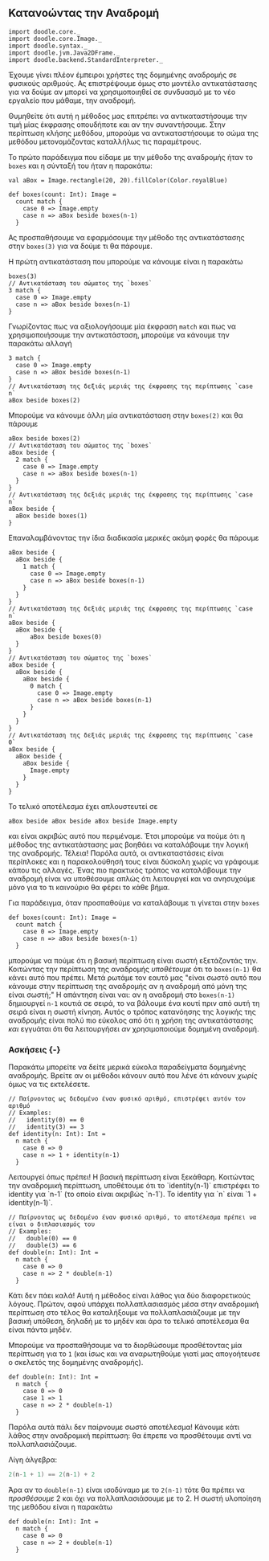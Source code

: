## Κατανοώντας την Αναδρομή

```tut:invisible
import doodle.core._
import doodle.core.Image._
import doodle.syntax._
import doodle.jvm.Java2DFrame._
import doodle.backend.StandardInterpreter._
```

Έχουμε γίνει πλέον έμπειροι χρήστες της δομημένης αναδρομής σε φυσικούς αριθμούς.
Ας επιστρέψουμε όμως στο μοντέλο αντικατάστασης για να δούμε αν μπορεί να χρησιμοποιηθεί σε συνδυασμό με το νέο εργαλείο που μάθαμε, την αναδρομή.

Θυμηθείτε ότι αυτή η μέθοδος μας επιτρέπει να αντικαταστήσουμε την τιμή μίας έκφρασης οπουδήποτε και αν την συναντήσουμε.
Στην περίπτωση κλήσης μεθόδου, μπορούμε να αντικαταστήσουμε το σώμα της μεθόδου μετονομάζοντας καταλλήλως τις παραμέτρους.

Το πρώτο παράδειγμα που είδαμε με την μέθοδο της αναδρομής ήταν το `boxes` και η σύνταξή του ήταν η παρακάτω:

```tut:silent
val aBox = Image.rectangle(20, 20).fillColor(Color.royalBlue)

def boxes(count: Int): Image =
  count match {
    case 0 => Image.empty
    case n => aBox beside boxes(n-1)
  }
```

Ας προσπαθήσουμε να εφαρμόσουμε την μέθοδο της αντικατάστασης στην `boxes(3)` για να δούμε τι θα πάρουμε.

Η πρώτη αντικατάσταση που μπορούμε να κάνουμε είναι η παρακάτω

```tut:silent
boxes(3)
// Αντικατάσταση του σώματος της `boxes`
3 match {
  case 0 => Image.empty
  case n => aBox beside boxes(n-1)
}
```

Γνωρίζοντας πως να αξιολογήσουμε μία έκφραση `match` και πως να χρησιμοποιήσουμε την αντικατάσταση, μπορούμε να κάνουμε την παρακάτω αλλαγή

```tut:silent
3 match {
  case 0 => Image.empty
  case n => aBox beside boxes(n-1)
}
// Αντικατάσταση της δεξιάς μεριάς της έκφρασης της περίπτωσης `case n`
aBox beside boxes(2)
```

Μπορούμε να κάνουμε άλλη μία αντικατάσταση στην `boxes(2)` και θα πάρουμε

```tut:silent
aBox beside boxes(2)
// Αντικατάσταση του σώματος της `boxes`
aBox beside {
  2 match {
    case 0 => Image.empty
    case n => aBox beside boxes(n-1)
  }
}
// Αντικατάσταση της δεξιάς μεριάς της έκφρασης της περίπτωσης `case n`
aBox beside {
  aBox beside boxes(1)
}
```

Επαναλαμβάνοντας την ίδια διαδικασία μερικές ακόμη φορές θα πάρουμε

```tut:silent
aBox beside {
  aBox beside {
    1 match {
      case 0 => Image.empty
      case n => aBox beside boxes(n-1)
    }
  }
}
// Αντικατάσταση της δεξιάς μεριάς της έκφρασης της περίπτωσης `case n`
aBox beside {
  aBox beside {
      aBox beside boxes(0)
  }
}
// Αντικατάσταση του σώματος της `boxes`
aBox beside {
  aBox beside {
    aBox beside {
      0 match {
        case 0 => Image.empty
        case n => aBox beside boxes(n-1)
      }
    }
  }
}
// Αντικατάσταση της δεξιάς μεριάς της έκφρασης της περίπτωσης `case 0`
aBox beside {
  aBox beside {
    aBox beside {
      Image.empty
    }
  }
}
```

Το τελικό αποτέλεσμα έχει απλουστευτεί σε

```tut:silent
aBox beside aBox beside aBox beside Image.empty
```

και είναι ακριβώς αυτό που περιμέναμε.
Έτσι μπορούμε να πούμε ότι η μέθοδος της αντικατάστασης μας βοηθάει να καταλάβουμε την λογική της αναδρομής.
Τέλεια!
Παρόλα αυτά, οι αντικαταστάσεις είναι περίπλοκες και η παρακολούθησή τους είναι δύσκολη χωρίς να γράφουμε κάπου τις αλλαγές.
Ένας πιο πρακτικός τρόπος να καταλάβουμε την αναδρομή είναι να υποθέσουμε απλώς ότι λειτουργεί και να ανησυχούμε μόνο για το τι καινούριο θα φέρει το κάθε βήμα.

Για παράδειγμα, όταν προσπαθούμε να καταλάβουμε τι γίνεται στην `boxes`

```tut:silent
def boxes(count: Int): Image =
  count match {
    case 0 => Image.empty
    case n => aBox beside boxes(n-1)
  }
```

μπορούμε να πούμε ότι η βασική περίπτωση είναι σωστή εξετάζοντάς την.
Κοιτώντας την περίπτωση της αναδρομής *υποθέτουμε* ότι το `boxes(n-1)` θα κάνει αυτό που πρέπει.
Μετά ρωτάμε τον εαυτό μας "είναι σωστό αυτό που κάνουμε στην περίπτωση της αναδρομής αν η αναδρομή από μόνη της είναι σωστή;"
Η απάντηση είναι ναι: αν η αναδρομή στο `boxes(n-1)` δημιουργεί `n-1` κουτιά σε σειρά, το να βάλουμε ένα κουτί πριν από αυτή τη σειρά είναι η σωστή κίνηση.
Αυτός ο τρόπος κατανόησης της λογικής της αναδρομής είναι πολύ πιο εύκολος από ότι η χρήση της αντικατάστασης *και* εγγυάται ότι θα λειτουργήσει *αν* χρησιμοποιούμε δομημένη αναδρομή.


### Ασκήσεις {-}

Παρακάτω μπορείτε να δείτε μερικά εύκολα παραδείγματα δομημένης αναδρομής.
Βρείτε αν οι μέθοδοι κάνουν αυτό που λένε ότι κάνουν *χωρίς* όμως να τις εκτελέσετε.

```tut:silent
// Παίρνοντας ως δεδομένο έναν φυσικό αριθμό, επιστρέφει αυτόν τον αριθμό
// Examples: 
//   identity(0) == 0
//   identity(3) == 3
def identity(n: Int): Int =
  n match {
    case 0 => 0
    case n => 1 + identity(n-1)
  }
```

<div class="solution">
Λειτουργεί όπως πρέπει!
Η βασική περίπτωση είναι ξεκάθαρη.
Κοιτώντας την αναδρομική περίπτωση, υποθέτουμε ότι το `identity(n-1)` επιστρέφει το identity για `n-1` (το οποίο είναι ακριβώς `n-1`).
Το identity για `n` είναι `1 + identity(n-1)`.
</div>

```tut:silent
// Παίρνοντας ως δεδομένο έναν φυσικό αριθμό, το αποτέλεσμα πρέπει να είναι ο διπλασιασμός του
// Examples: 
//   double(0) == 0
//   double(3) == 6
def double(n: Int): Int =
  n match {
    case 0 => 0
    case n => 2 * double(n-1)
  }
```

<div class="solution">
Κάτι δεν πάει καλά!
Αυτή η μέθοδος είναι λάθος για δύο διαφορετικούς λόγους.
Πρώτον, αφού υπάρχει πολλαπλασιασμός μέσα στην αναδρομική περίπτωση στο τέλος θα καταλήξουμε να πολλαπλασιάζουμε με την βασική υπόθεση, δηλαδή με το μηδέν και άρα το τελικό αποτέλεσμα θα είναι πάντα μηδέν.

Μπορούμε να προσπαθήσουμε να το διορθώσουμε προσθέτοντας μία περίπτωση για το `1` (και ίσως και να αναρωτηθούμε γιατί μας απογοήτευσε ο σκελετός της δομημένης αναδρομής).

```tut:silent
def double(n: Int): Int =
  n match {
    case 0 => 0
    case 1 => 1
    case n => 2 * double(n-1)
  }
```

Παρόλα αυτά πάλι δεν παίρνουμε σωστό αποτέλεσμα! Κάνουμε κάτι λάθος στην αναδρομική περίπτωση: θα έπρεπε να προσθέτουμε αντί να πολλαπλασιάζουμε.

Λίγη άλγεβρα:

```scala
2(n-1 + 1) == 2(n-1) + 2
```

Άρα αν το `double(n-1)` είναι ισοδύναμο με το `2(n-1)` τότε θα πρέπει να *προσθέσουμε* 2 και όχι να πολλαπλασιάσουμε με το 2.
Η σωστή υλοποίηση της μεθόδου είναι η παρακάτω

```tut:silent
def double(n: Int): Int =
  n match {
    case 0 => 0
    case n => 2 + double(n-1)
  }
```
</div>
